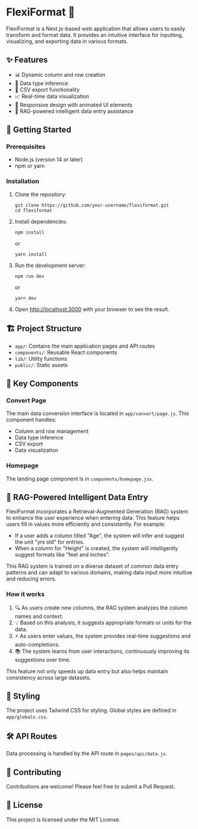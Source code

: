 # FlexiFormat 🚀

FlexiFormat is a Next.js-based web application that allows users to easily transform and format data. It provides an intuitive interface for inputting, visualizing, and exporting data in various formats.

## ✨ Features

- 📊 Dynamic column and row creation
- 🧠 Data type inference
- 📁 CSV export functionality
- 📈 Real-time data visualization
- 📱 Responsive design with animated UI elements
- 🤖 RAG-powered intelligent data entry assistance

## 🚀 Getting Started

### Prerequisites

- Node.js (version 14 or later)
- npm or yarn

### Installation

1. Clone the repository:

   ```
   git clone https://github.com/your-username/flexiformat.git
   cd flexiformat
   ```

2. Install dependencies:

   ```
   npm install
   ```

   or

   ```
   yarn install
   ```

3. Run the development server:

   ```
   npm run dev
   ```

   or

   ```
   yarn dev
   ```

4. Open [http://localhost:3000](http://localhost:3000) with your browser to see the result.

## 🏗️ Project Structure

- `app/`: Contains the main application pages and API routes
- `components/`: Reusable React components
- `lib/`: Utility functions
- `public/`: Static assets

## 🔑 Key Components

### Convert Page

The main data conversion interface is located in `app/convert/page.js`. This component handles:

- Column and row management
- Data type inference
- CSV export
- Data visualization

### Homepage

The landing page component is in `components/homepage.jsx`.

## 🤖 RAG-Powered Intelligent Data Entry

FlexiFormat incorporates a Retrieval-Augmented Generation (RAG) system to enhance the user experience when entering data. This feature helps users fill in values more efficiently and consistently. For example:

- If a user adds a column titled "Age", the system will infer and suggest the unit "yrs old" for entries.
- When a column for "Height" is created, the system will intelligently suggest formats like "feet and inches".

This RAG system is trained on a diverse dataset of common data entry patterns and can adapt to various domains, making data input more intuitive and reducing errors.

### How it works

1. 🔍 As users create new columns, the RAG system analyzes the column names and context.
2. 💡 Based on this analysis, it suggests appropriate formats or units for the data.
3. ⚡ As users enter values, the system provides real-time suggestions and auto-completions.
4. 📚 The system learns from user interactions, continuously improving its suggestions over time.

This feature not only speeds up data entry but also helps maintain consistency across large datasets.

## 🎨 Styling

The project uses Tailwind CSS for styling. Global styles are defined in `app/globals.css`.

## 🛠️ API Routes

Data processing is handled by the API route in `pages/api/data.js`.

## 🤝 Contributing

Contributions are welcome! Please feel free to submit a Pull Request.

## 📄 License

This project is licensed under the MIT License.
